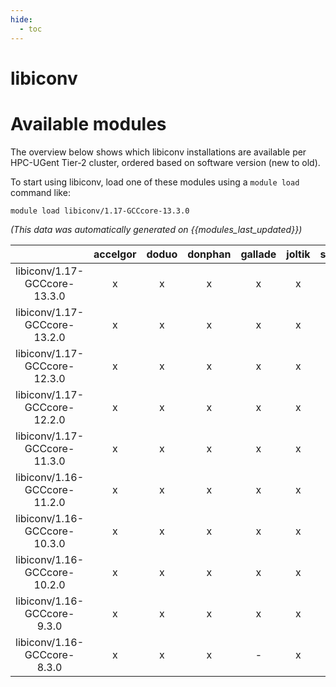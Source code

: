 ```yaml
---
hide:
  - toc
---
```


libiconv
========

# Available modules


The overview below shows which libiconv installations are available per HPC-UGent Tier-2 cluster, ordered based on software version (new to old).

To start using libiconv, load one of these modules using a `module load` command like:

```shell
module load libiconv/1.17-GCCcore-13.3.0
```

*(This data was automatically generated on {{modules_last_updated}})*  

| |accelgor|doduo|donphan|gallade|joltik|shinx|skitty|
| :---: | :---: | :---: | :---: | :---: | :---: | :---: | :---: |
|libiconv/1.17-GCCcore-13.3.0|x|x|x|x|x|x|-|
|libiconv/1.17-GCCcore-13.2.0|x|x|x|x|x|x|x|
|libiconv/1.17-GCCcore-12.3.0|x|x|x|x|x|x|x|
|libiconv/1.17-GCCcore-12.2.0|x|x|x|x|x|x|-|
|libiconv/1.17-GCCcore-11.3.0|x|x|x|x|x|x|-|
|libiconv/1.16-GCCcore-11.2.0|x|x|x|x|x|-|-|
|libiconv/1.16-GCCcore-10.3.0|x|x|x|x|x|-|-|
|libiconv/1.16-GCCcore-10.2.0|x|x|x|x|x|-|-|
|libiconv/1.16-GCCcore-9.3.0|x|x|x|x|x|-|-|
|libiconv/1.16-GCCcore-8.3.0|x|x|x|-|x|-|-|
